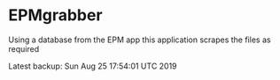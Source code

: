 # EPMgrabber
Using a database from the EPM app this application scrapes the files as required


Latest backup: Sun Aug 25 17:54:01 UTC 2019
